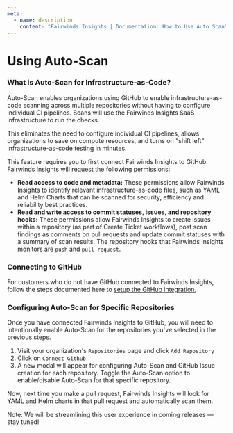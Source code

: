 ```yaml
---
meta:
  - name: description
    content: "Fairwinds Insights | Documentation: How to Use Auto Scan"
---
```

# Using Auto-Scan
### What is Auto-Scan for Infrastructure-as-Code?
Auto-Scan enables organizations using GitHub to enable infrastructure-as-code scanning across multiple repositories without
having to configure individual CI pipelines. Scans will use the Fairwinds Insights SaaS infrastructure to run the checks.

This eliminates the need to configure individual CI pipelines, allows organizations to save on compute resources, and turns
on "shift left" infrastructure-as-code testing in minutes.

This feature requires you to first connect Fairwinds Insights to GitHub. Fairwinds Insights will
request the following permissions:
* **Read access to code and metadata:** These permissions allow Fairwinds Insights to identify relevant infrastructure-as-code
files, such as YAML and Helm Charts that can be scanned for security, efficiency and reliability best practices.
* **Read and write access to commit statuses, issues, and repository hooks:** These permissions allow Fairwinds Insights
to create issues within a repository (as part of Create Ticket workflows), post scan findings as comments on pull requests
and update commit statuses with a summary of scan results. The repository hooks that Fairwinds Insights monitors
are `push` and `pull request`.

### Connecting to GitHub
For customers who do not have GitHub connected to Fairwinds Insights, follow the steps documented here
to [setup the GitHub integration.](/installation/ci/github)

### Configuring Auto-Scan for Specific Repositories
Once you have connected Fairwinds Insights to GitHub, you will need to intentionally enable Auto-Scan for the repositories
you've selected in the previous steps.

1. Visit your organization's `Repositories` page and click `Add Repository`
2. Click on `Connect Github`
3. A new modal will appear for configuring Auto-Scan and GitHub Issue creation for each repository. Toggle the Auto-Scan
option to enable/disable Auto-Scan for that specific repository.

Now, next time you make a pull request, Fairwinds Insights will look for YAML and Helm charts in that pull request and 
automatically scan them.

Note: We will be streamlining this user experience in coming releases — stay tuned!
